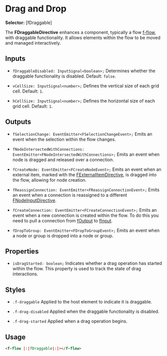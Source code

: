 ﻿# Drag and Drop

**Selector:** [fDraggable] 

The **FDraggableDirective** enhances a component, typically a flow [f-flow](f-flow-component), with draggable functionality. It allows elements within the flow to be moved and managed interactively.

## Inputs

  - `fDraggableDisabled: InputSignal<boolean>;` Determines whether the draggable functionality is disabled. Default: `false`.

  - `vCellSize: InputSignal<number>;` Defines the vertical size of each grid cell. Default: `1`.

  - `hCellSize: InputSignal<number>;` Defines the horizontal size of each grid cell. Default: `1`.

## Outputs

 - `fSelectionChange: EventEmitter<FSelectionChangeEvent>;` Emits an event when the selection within the flow changes.

 - `fNodeIntersectedWithConnections: EventEmitter<FNodeIntersectedWithConnections>;` Emits an event when node is dragged and released over a connection.  

 - `fCreateNode: EventEmitter<FCreateNodeEvent>;` Emits an event when an external item, marked with the [FExternalItemDirective](f-external-item-directive), is dragged into the flow, allowing for node creation.

 - `fReassignConnection: EventEmitter<FReassignConnectionEvent>;` Emits an event when a connection is reassigned to a different [FNodeInputDirective](f-node-input-directive).

 - `fCreateConnection: EventEmitter<FCreateConnectionEvent>;` Emits an event when a new connection is created within the flow. To do this you need to pull a connection from [fOutput](f-node-output-directive) to [fInput](f-node-input-directive).

 - `fDropToGroup: EventEmitter<FDropToGroupEvent>;` Emits an event when a node or group is dropped into a node or group.

## Properties

 - `isDragStarted: boolean;` Indicates whether a drag operation has started within the flow. This property is used to track the state of drag interactions.

## Styles

  - `.f-draggable` Applied to the host element to indicate it is draggable.

  - `.f-drag-disabled` Applied when the draggable functionality is disabled.

  - `.f-drag-started` Applied when a drag operation begins.

## Usage

```html
<f-flow |:|fDraggable|:|></f-flow>
```
